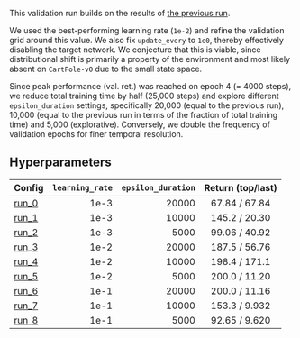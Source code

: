 This validation run builds on the results of 
[the previous run](../reparam-xval-0/README.md). 

We used the best-performing learning rate (`1e-2`) and refine the validation 
grid around this value. We also fix `update_every` to `1e0`, thereby effectively
disabling the target network. We conjecture that this is viable, since 
distributional shift is primarily a property of the environment and most likely
absent on `CartPole-v0` due to the small state space.  

Since peak performance (val. ret.) was reached on epoch 4 (= 4000 steps), we 
reduce total training time by half (25,000 steps) and explore different 
`epsilon_duration` settings, specifically 20,000 (equal to the previous run),
10,000 (equal to the previous run in terms of the fraction of total training
time) and 5,000 (explorative). Conversely, we double the frequency of 
validation epochs for finer temporal resolution.

## Hyperparameters

| Config            | `learning_rate` | `epsilon_duration` | Return (top/last) |
| ----------------- | ---------------:| --------------:| :---------------: |
| [run_0](run_0.py) |            1e-3 |          20000 | 67.84 / 67.84     |
| [run_1](run_1.py) |            1e-3 |          10000 | 145.2 / 20.30     |
| [run_2](run_2.py) |            1e-3 |           5000 | 99.06 / 40.92     |
| [run_3](run_3.py) |            1e-2 |          20000 | 187.5 / 56.76     |
| [run_4](run_4.py) |            1e-2 |          10000 | 198.4 / 171.1     |
| [run_5](run_5.py) |            1e-2 |           5000 | 200.0 / 11.20     |
| [run_6](run_6.py) |            1e-1 |          20000 | 200.0 / 11.16     |
| [run_7](run_7.py) |            1e-1 |          10000 | 153.3 / 9.932     |
| [run_8](run_8.py) |            1e-1 |           5000 | 92.65 / 9.620     |